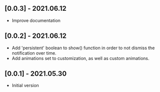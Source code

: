 ## [0.0.3] - 2021.06.12
* Improve documentation

## [0.0.2] - 2021.06.12
* Add 'persistent' boolean to show() function in order to not dismiss the notification over time.
* Add animations set to customization, as well as custom animations.

## [0.0.1] - 2021.05.30
* Initial version